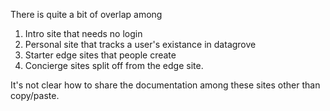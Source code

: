 There is quite a bit of overlap among

1. Intro site that needs no login
2. Personal site that tracks a user's existance in datagrove
3. Starter edge sites that people create
4. Concierge sites split off from the edge site.


It's not clear how to share the documentation among these sites other than copy/paste.


